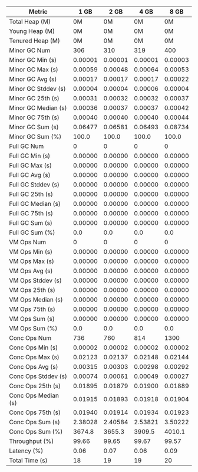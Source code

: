 | Metric | 1 GB | 2 GB | 4 GB | 8 GB |
|------|----|----|----|----|
| Total Heap (M) | 0M | 0M | 0M | 0M |
| Young Heap (M) | 0M | 0M | 0M | 0M |
| Tenured Heap (M) | 0M | 0M | 0M | 0M |
| Minor GC Num | 306 | 310 | 319 | 400 |
| Minor GC Min (s) | 0.00001 | 0.00001 | 0.00001 | 0.00003 |
| Minor GC Max (s) | 0.00059 | 0.00048 | 0.00064 | 0.00053 |
| Minor GC Avg (s) | 0.00017 | 0.00017 | 0.00017 | 0.00022 |
| Minor GC Stddev (s) | 0.00004 | 0.00004 | 0.00006 | 0.00004 |
| Minor GC 25th (s) | 0.00031 | 0.00032 | 0.00032 | 0.00037 |
| Minor GC Median (s) | 0.00036 | 0.00037 | 0.00037 | 0.00042 |
| Minor GC 75th (s) | 0.00040 | 0.00040 | 0.00040 | 0.00044 |
| Minor GC Sum (s) | 0.06477 | 0.06581 | 0.06493 | 0.08734 |
| Minor GC Sum (%) | 100.0 | 100.0 | 100.0 | 100.0 |
| Full GC Num | 0 | 0 | 0 | 0 |
| Full GC Min (s) | 0.00000 | 0.00000 | 0.00000 | 0.00000 |
| Full GC Max (s) | 0.00000 | 0.00000 | 0.00000 | 0.00000 |
| Full GC Avg (s) | 0.00000 | 0.00000 | 0.00000 | 0.00000 |
| Full GC Stddev (s) | 0.00000 | 0.00000 | 0.00000 | 0.00000 |
| Full GC 25th (s) | 0.00000 | 0.00000 | 0.00000 | 0.00000 |
| Full GC Median (s) | 0.00000 | 0.00000 | 0.00000 | 0.00000 |
| Full GC 75th (s) | 0.00000 | 0.00000 | 0.00000 | 0.00000 |
| Full GC Sum (s) | 0.00000 | 0.00000 | 0.00000 | 0.00000 |
| Full GC Sum (%) | 0.0 | 0.0 | 0.0 | 0.0 |
| VM Ops Num | 0 | 0 | 0 | 0 |
| VM Ops Min (s) | 0.00000 | 0.00000 | 0.00000 | 0.00000 |
| VM Ops Max (s) | 0.00000 | 0.00000 | 0.00000 | 0.00000 |
| VM Ops Avg (s) | 0.00000 | 0.00000 | 0.00000 | 0.00000 |
| VM Ops Stddev (s) | 0.00000 | 0.00000 | 0.00000 | 0.00000 |
| VM Ops 25th (s) | 0.00000 | 0.00000 | 0.00000 | 0.00000 |
| VM Ops Median (s) | 0.00000 | 0.00000 | 0.00000 | 0.00000 |
| VM Ops 75th (s) | 0.00000 | 0.00000 | 0.00000 | 0.00000 |
| VM Ops Sum (s) | 0.00000 | 0.00000 | 0.00000 | 0.00000 |
| VM Ops Sum (%) | 0.0 | 0.0 | 0.0 | 0.0 |
| Conc Ops Num | 736 | 760 | 814 | 1300 |
| Conc Ops Min (s) | 0.00002 | 0.00002 | 0.00002 | 0.00002 |
| Conc Ops Max (s) | 0.02123 | 0.02137 | 0.02148 | 0.02144 |
| Conc Ops Avg (s) | 0.00315 | 0.00303 | 0.00298 | 0.00292 |
| Conc Ops Stddev (s) | 0.00074 | 0.00061 | 0.00049 | 0.00027 |
| Conc Ops 25th (s) | 0.01895 | 0.01879 | 0.01900 | 0.01889 |
| Conc Ops Median (s) | 0.01915 | 0.01893 | 0.01918 | 0.01904 |
| Conc Ops 75th (s) | 0.01940 | 0.01914 | 0.01934 | 0.01923 |
| Conc Ops Sum (s) | 2.38028 | 2.40584 | 2.53821 | 3.50222 |
| Conc Ops Sum (%) | 3674.8 | 3655.3 | 3909.5 | 4010.1 |
| Throughput (%) | 99.66 | 99.65 | 99.67 | 99.57 |
| Latency (%) | 0.06 | 0.07 | 0.06 | 0.09 |
| Total Time (s) | 18 | 19 | 19 | 20 |
